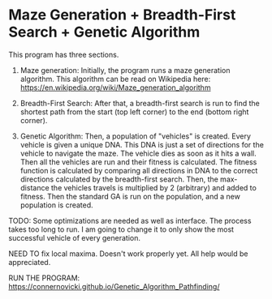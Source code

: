 # Maze Generation + Breadth-First Search + Genetic Algorithm

This program has three sections.

1. Maze generation:
Initially, the program runs a maze generation algorithm. This algorithm
can be read on Wikipedia here:
https://en.wikipedia.org/wiki/Maze_generation_algorithm

2. Breadth-First Search:
After that, a breadth-first search is run to find the shortest path from the
start (top left corner) to the end (bottom right corner).

3. Genetic Algorithm:
Then, a population of "vehicles" is created. Every vehicle is given a unique
DNA. This DNA is just a set of directions for the vehicle to navigate the maze.
The vehicle dies as soon as it hits a wall.
Then all the vehicles are run and their fitness is calculated. The fitness function
is calculated by comparing all directions in DNA to the correct directions
calculated by the breadth-first search. Then, the max-distance the vehicles travels
is multiplied by 2 (arbitrary) and added to fitness.
Then the standard GA is run on the population, and a new population is created.

TODO:
Some optimizations are needed as well as interface. The process takes too long to
run. I am going to change it to only show the most successful vehicle of every
generation.

NEED TO fix local maxima. Doesn't work properly yet. All help would be appreciated.

RUN THE PROGRAM: https://connernovicki.github.io/Genetic_Algorithm_Pathfinding/
